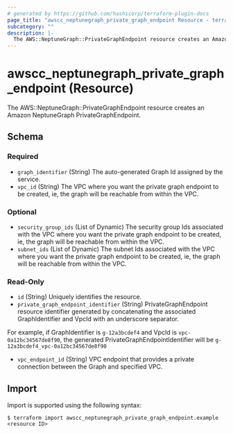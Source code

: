 ```yaml
---
# generated by https://github.com/hashicorp/terraform-plugin-docs
page_title: "awscc_neptunegraph_private_graph_endpoint Resource - terraform-provider-awscc"
subcategory: ""
description: |-
  The AWS::NeptuneGraph::PrivateGraphEndpoint resource creates an Amazon NeptuneGraph PrivateGraphEndpoint.
---
```


# awscc_neptunegraph_private_graph_endpoint (Resource)

The AWS::NeptuneGraph::PrivateGraphEndpoint resource creates an Amazon NeptuneGraph PrivateGraphEndpoint.



<!-- schema generated by tfplugindocs -->
## Schema

### Required

- `graph_identifier` (String) The auto-generated Graph Id assigned by the service.
- `vpc_id` (String) The VPC where you want the private graph endpoint to be created, ie, the graph will be reachable from within the VPC.

### Optional

- `security_group_ids` (List of Dynamic) The security group Ids associated with the VPC where you want the private graph endpoint to be created, ie, the graph will be reachable from within the VPC.
- `subnet_ids` (List of Dynamic) The subnet Ids associated with the VPC where you want the private graph endpoint to be created, ie, the graph will be reachable from within the VPC.

### Read-Only

- `id` (String) Uniquely identifies the resource.
- `private_graph_endpoint_identifier` (String) PrivateGraphEndpoint resource identifier generated by concatenating the associated GraphIdentifier and VpcId with an underscore separator.

 For example, if GraphIdentifier is `g-12a3bcdef4` and VpcId is `vpc-0a12bc34567de8f90`, the generated PrivateGraphEndpointIdentifier will be `g-12a3bcdef4_vpc-0a12bc34567de8f90`
- `vpc_endpoint_id` (String) VPC endpoint that provides a private connection between the Graph and specified VPC.

## Import

Import is supported using the following syntax:

```shell
$ terraform import awscc_neptunegraph_private_graph_endpoint.example <resource ID>
```
